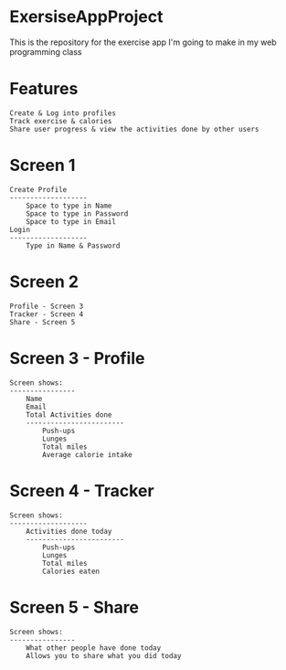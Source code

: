 # ExersiseAppProject
This is the repository for the exercise app I'm going to make in my web programming class

Features
============
	Create & Log into profiles
	Track exercise & calories
	Share user progress & view the activities done by other users


Screen 1
==========
	Create Profile
	-------------------
		Space to type in Name
		Space to type in Password
		Space to type in Email
	Login
	-------------------
		Type in Name & Password																		



Screen 2
============
	Profile - Screen 3
	Tracker - Screen 4
	Share - Screen 5



Screen 3 - Profile
=====================
	Screen shows:
	----------------
		Name
		Email
		Total Activities done
		------------------------
			Push-ups
			Lunges
			Total miles
			Average calorie intake

Screen 4 - Tracker
====================
	Screen shows:
	-------------------
		Activities done today
		------------------------
			Push-ups
			Lunges
			Total miles
			Calories eaten


Screen 5 - Share
=====================
	Screen shows:
	----------------
		What other people have done today
		Allows you to share what you did today
